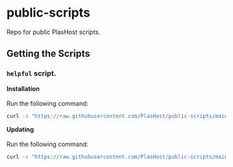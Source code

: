 # public-scripts
Repo for public PlasHost scripts.

## Getting the Scripts
### `helpful` script.
**Installation**<br></br>
Run the following command:
```bash
curl -s "https://raw.githubusercontent.com/PlasHost/public-scripts/main/helpful.sh" | bash -s -- i
```
**Updating**<br></br>
Run the following command:
```bash
curl -s "https://raw.githubusercontent.com/PlasHost/public-scripts/main/helpful.sh" | bash -s -- u
```
